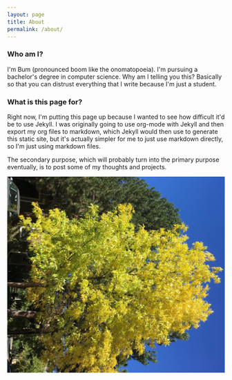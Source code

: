 ```yaml
---
layout: page
title: About
permalink: /about/
---
```


### Who am I?
I'm Bum (pronounced boom like the onomatopoeia). I'm pursuing a bachelor's
degree in computer science. Why am I telling you this? Basically so that you can
distrust everything that I write because I'm just a student.

### What is this page for?
Right now, I'm putting this page up because I wanted to see how difficult it'd
be to use Jekyll. I was originally going to use org-mode with Jekyll and then
export my org files to markdown, which Jekyll would then use to generate this
static site, but it's actually simpler for me to just use markdown directly, so
I'm just using markdown files. 

The secondary purpose, which will probably turn into the primary purpose
eventually, is to post some of my thoughts and projects.

![test pic][yellowtree]

[yellowtree]: /assets/images/ytree.jpg
